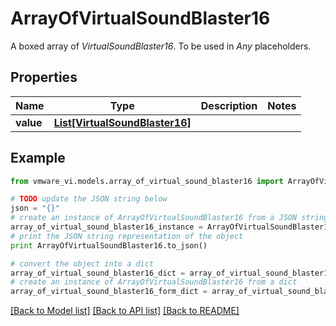 # ArrayOfVirtualSoundBlaster16

A boxed array of *VirtualSoundBlaster16*. To be used in *Any* placeholders. 

## Properties
Name | Type | Description | Notes
------------ | ------------- | ------------- | -------------
**value** | [**List[VirtualSoundBlaster16]**](VirtualSoundBlaster16.md) |  | 

## Example

```python
from vmware_vi.models.array_of_virtual_sound_blaster16 import ArrayOfVirtualSoundBlaster16

# TODO update the JSON string below
json = "{}"
# create an instance of ArrayOfVirtualSoundBlaster16 from a JSON string
array_of_virtual_sound_blaster16_instance = ArrayOfVirtualSoundBlaster16.from_json(json)
# print the JSON string representation of the object
print ArrayOfVirtualSoundBlaster16.to_json()

# convert the object into a dict
array_of_virtual_sound_blaster16_dict = array_of_virtual_sound_blaster16_instance.to_dict()
# create an instance of ArrayOfVirtualSoundBlaster16 from a dict
array_of_virtual_sound_blaster16_form_dict = array_of_virtual_sound_blaster16.from_dict(array_of_virtual_sound_blaster16_dict)
```
[[Back to Model list]](../README.md#documentation-for-models) [[Back to API list]](../README.md#documentation-for-api-endpoints) [[Back to README]](../README.md)


